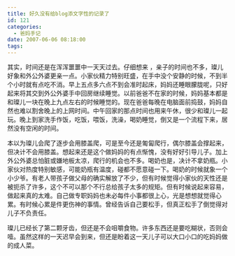 ```yaml
---
title: 好久没有给blog添文字性的记录了
id: 121
categories:
  - 爸妈手记
date: 2007-06-06 08:18:00
tags:
---
```


其实，时间还是在浑浑噩噩中一天天过去。仔细想来 ，亲子的时间也不多，璨儿好象和外公外婆更亲一点。小家伙精力特别旺盛，在手中没个安静的时候，不到半个小时就有点吃不消。早上五点多六点不到会准时起床，妈妈还睡眼朦胧呢，只好起来将其交到外公外婆手中回房继续睡觉。以前爸爸不在家的时候，妈妈基本都是和璨儿一块在晚上九点左右的时候睡觉的。现在爸爸每晚在电脑面前捣鼓，妈妈自然也难以割舍晚上的上网时间。中午回家的那点时间也用来午休，很少和璨儿一起玩。晚上到家洗手作饭，吃饭，喂饭，洗澡，喝奶睡觉，倒又是一个流程下来，居然没有空闲的时间。

<div class="item-body">
<div class="item-content">

本以为璨儿会爬了逐步会用膝盖爬，可是至今还是匍匐爬行，偶尔膝盖会撑起来，但决计不会用膝盖。想起来还是这个做妈妈的有点惭愧，没有好好引导儿子。加上外公外婆总怕脏或嫌地板太凉，爬行的机会也不多。喝奶也是，决计不拿奶瓶。小家伙对热度特别敏感，可能奶瓶有温度，碰都不愿意碰一下。喝奶的时候就象一个小少爷。有老人带孩子做父母的确实解放了不少，但有时候觉得小家伙的天性还是被扼杀了许多，这个不可以那个不行总给孩子太多的规矩。但有时候说起来容易，做起来真的太难。自己做专职妈妈也未必每件小事都很上心，光是想想就觉得心累。有时候心累是件更伤神的事情。曾经告诉自己要松手，但真正松手了倒觉得对儿子不负责任。

璨儿已经长了第二颗牙齿，但还是不会咀嚼食物。许多东西还是要吃糊状，否则会噎。虽然这样的一天迟早会到来，但还是盼着这一天儿子可以大口小口的吃妈妈做的成人菜。

</div>
</div>